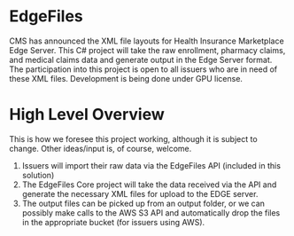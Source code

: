 EdgeFiles
=========
<p>
CMS has announced the XML file layouts for Health Insurance Marketplace Edge Server. This C# project will take the raw enrollment, pharmacy claims, and medical claims data and generate output in the Edge Server format. The participation into this project is open to all issuers who are in need of these XML files. Development is being done under GPU license.
</p>


High Level Overview
=========
<p>This is how we foresee this project working, although it is subject to change. Other ideas/input is, of course, welcome.</p>
<ol>
  <li>Issuers will import their raw data via the EdgeFiles API (included in this solution)</li>
  <li>The EdgeFiles Core project will take the data received via the API and generate the necessary XML files for upload to the EDGE server.</li>
  <li>The output files can be picked up from an output folder, or we can possibly make calls to the AWS S3 API and automatically drop the files in the appropriate bucket (for issuers using AWS).</li>
</ol>
